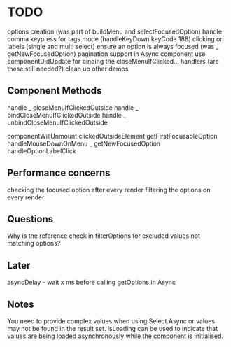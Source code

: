 # TODO

options creation (was part of buildMenu and selectFocusedOption)
handle comma keypress for tags mode (handleKeyDown keyCode 188)
clicking on labels (single and multi select)
ensure an option is always focused (was _ getNewFocusedOption)
pagination support in Async component
use componentDidUpdate for binding the closeMenuIfClicked... handlers (are these still needed?)
clean up other demos

## Component Methods

handle _ closeMenuIfClickedOutside
handle _ bindCloseMenuIfClickedOutside
handle _ unbindCloseMenuIfClickedOutside

componentWillUnmount
clickedOutsideElement
getFirstFocusableOption
handleMouseDownOnMenu
_ getNewFocusedOption
handleOptionLabelClick

## Performance concerns

checking the focused option after every render
filtering the options on every render

## Questions

Why is the reference check in filterOptions for excluded values not matching options?

## Later

asyncDelay - wait x ms before calling getOptions in Async

## Notes

You need to provide complex values when using Select.Async or values may not be found in the result set. isLoading can be used to indicate that values are being loaded asynchronously while the component is initialised.
